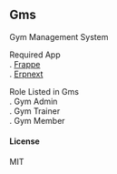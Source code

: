 ## Gms


Gym Management System


Required App  <br>
. <a href="https://github.com/Sigzen-Team/frappe.git">Frappe </a><br>
. <a href="https://github.com/Sigzen-Team/erpnext.git">Erpnext </a>


Role Listed in Gms <br>
. Gym Admin <br>
. Gym Trainer <br>
. Gym Member <br>


#### License

MIT
